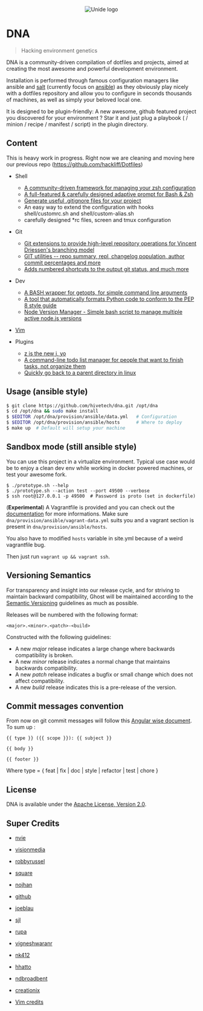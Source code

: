 <p align="center">
  <img src="https://raw.github.com/hivetech/hivetech.github.io/master/images/logo-unide.png" alt="Unide logo"/>
</p>

DNA
====

> Hacking environment genetics


DNA is a community-driven compilation of dotfiles and projects, aimed
at creating the most awesome and powerful development environment.

Installation is performed through famous configuration managers like ansible
and [salt](http://saltstack.com/community.html) (currently focus on [ansible](www.ansibleworks.com)) as they obviously play nicely with a
dotfiles repository and allow you to configure in seconds thousands of machines,
as well as simply your beloved local one.  

It is designed to be plugin-friendly: A new awesome, github featured
project you discovered for your environment ? Star it and just plug
a playbook ( / minion / recipe / manifest / script) in the plugin directory.


Content
-------

This is heavy work in progress. Right now we are cleaning and moving here our
previous repo (https://github.com/hackliff/Dotfiles)

* Shell

    * [A community-driven framework for managing your zsh configuration](https://github.com/robbyrussell/oh-my-zsh)
    * [A full-featured & carefully designed adaptive prompt for Bash & Zsh](https://github.com/nojhan/liquidprompt)
    * [Generate useful .gitignore files for your project](https://github.com/joeblau/gitignore.io)
    * An easy way to extend the configuration with hooks shell/customrc.sh and shell/custom-alias.sh
    * carefully designed \*rc files, screen and tmux configuration

* Git

    * [Git extensions to provide high-level repository operations for Vincent Driessen's branching model](https://github.com/nvie/gitflow)
    * [GIT utilities -- repo summary, repl, changelog population, author commit percentages and more](https://github.com/visionmedia/git-extras)
    * [Adds numbered shortcuts to the output git status, and much more](https://github.com/ndbroadbent/scm_breeze)

* Dev

    * [A BASH wrapper for getopts, for simple command line arguments](https://github.com/nk412/optparse)
    * [A tool that automatically formats Python code to conform to the PEP 8 style guide](https://github.com/hhatto/autopep8)
    * [Node Version Manager - Simple bash script to manage multiple active node.js versions](https://github.com/creationix/nvm)

* [Vim](https://github.com/hivetech/dna/blob/develop/vim/doc.markdown#plugins)

* Plugins

    * [z is the new j, yo](https://github.com/rupa/z)
    * [A command-line todo list manager for people that want to finish tasks, not organize them](http://stevelosh.com/projects/t/)
    * [Quickly go back to a parent directory in linux](https://github.com/vigneshwaranr/bd)

Usage (ansible style)
-----

```bash
$ git clone https://github.com/hivetech/dna.git /opt/dna
$ cd /opt/dna && sudo make install
$ $EDITOR /opt/dna/provision/ansible/data.yml   # Configuration
$ $EDITOR /opt/dna/provision/ansible/hosts      # Where to deploy
$ make up  # Default will setup your machine
```

Sandbox mode (still ansible style)
------------

You can use this project in a virtualize environment. Typical use case would be
to enjoy a clean dev env while working in docker powered machines, or test your
awesome fork.

```console
$ ./prototype.sh --help
$ ./prototype.sh --action test --port 49500 --verbose
$ ssh root@127.0.0.1 -p 49500  # Password is proto (set in dockerfile)
```

(**Experimental**) A Vagrantfile is provided and you can check out the [documentation](http://docs.vagrantup.com/v2/provisioning/ansible.html)
for more informations. Make sure `dna/provision/ansible/vagrant-data.yml` suits
you and a vagrant section is present in `dna/provision/ansible/hosts`.

You also have to modified `hosts` variable in site.yml because of a weird vagrantfile bug.

Then just run `vagrant up && vagrant ssh`.


Versioning Semantics
--------------------

For transparency and insight into our release cycle, and for striving to
maintain backward compatibility, Ghost will be maintained according to the
[Semantic Versioning](http://semver.org/) guidelines as much as possible.

Releases will be numbered with the following format:

`<major>.<minor>.<patch>-<build>`

Constructed with the following guidelines:

* A new *major* release indicates a large change where backwards compatibility is broken.
* A new *minor* release indicates a normal change that maintains backwards compatibility.
* A new *patch* release indicates a bugfix or small change which does not affect compatibility.
* A new *build* release indicates this is a pre-release of the version.


Commit messages convention
--------------------------

From now on git commit messages will follow this [Angular wise document](https://docs.google.com/document/d/1QrDFcIiPjSLDn3EL15IJygNPiHORgU1_OOAqWjiDU5Y/edit#).
To sum up :

```
{{ type }} ({{ scope }}): {{ subject }}

{{ body }}

{{ footer }}
```

Where type = { feat | fix | doc | style | refactor | test | chore }

License
-------

DNA is available under the [Apache License, Version 2.0](http://www.apache.org/licenses/LICENSE-2.0.html).

Super Credits
-------------

* [nvie](https://github.com/nvie)
* [visionmedia](https://github.com/visionmedia)
* [robbyrussel](https://github.com/robbyrussell)
* [square](https://github.com/square)
* [nojhan](https://github.com/nojhan)
* [github](https://github.com/github)
* [joeblau](https://github.com/joeblau)
* [sjl](https://github.com/sjl)
* [rupa](https://github.com/rupa)
* [vigneshwaranr](https://github.com/vigneshwaranr)
* [nk412](https://github.com/nk412)
* [hhatto](https://github.com/hhatto)
* [ndbroadbent](https://github.com/ndbroadbent)
* [creationix](https://github.com/creationix)

* [Vim credits](https://github.com/hivetech/dna/blob/develop/vim/doc.markdown#super-credits)
